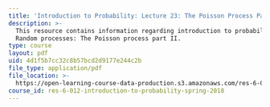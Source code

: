 ```yaml
---
title: 'Introduction to Probability: Lecture 23: The Poisson Process Part II'
description: >-
  This resource contains information regarding introduction to probability:
  Random processes: The Poisson process part II.
type: course
layout: pdf
uid: 4d1f5b7cc32c8b57bcd2d9177e244c2b
file_type: application/pdf
file_location: >-
  https://open-learning-course-data-production.s3.amazonaws.com/res-6-012-introduction-to-probability-spring-2018/4d1f5b7cc32c8b57bcd2d9177e244c2b_MITRES_6_012S18_L23AS.pdf
course_id: res-6-012-introduction-to-probability-spring-2018
---
```

